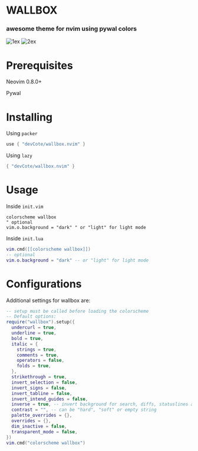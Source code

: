 # WALLBOX 
### awesome theme for nvim using pywal colors
![1ex](https://github.com/devCote/wallbox.nvim/assets/32065068/a36d41c1-e890-4299-aa61-4867c1cc181c)
![2ex](https://github.com/devCote/wallbox.nvim/assets/32065068/97146214-3d94-403d-8d03-e2f4964e38f2)

# Prerequisites

Neovim 0.8.0+

Pywal

# Installing

Using `packer`

```lua
use { "devCote/wallbox.nvim" }
```

Using `lazy`

```lua
{ "devCote/wallbox.nvim" }
```

# Usage

Inside `init.vim`

```vim
colorscheme wallbox
" optional
vim.o.background = "dark" " or "light" for light mode
```
Inside `init.lua`

```lua
vim.cmd([[colorscheme wallbox]])
-- optional
vim.o.background = "dark" -- or "light" for light mode
```


# Configurations

Additional settings for wallbox are:

```lua
-- setup must be called before loading the colorscheme
-- Default options:
require("wallbox").setup({
  undercurl = true,
  underline = true,
  bold = true,
  italic = {
    strings = true,
    comments = true,
    operators = false,
    folds = true,
  },
  strikethrough = true,
  invert_selection = false,
  invert_signs = false,
  invert_tabline = false,
  invert_intend_guides = false,
  inverse = true, -- invert background for search, diffs, statuslines and errors
  contrast = "", -- can be "hard", "soft" or empty string
  palette_overrides = {},
  overrides = {},
  dim_inactive = false,
  transparent_mode = false,
})
vim.cmd("colorscheme wallbox")
```
